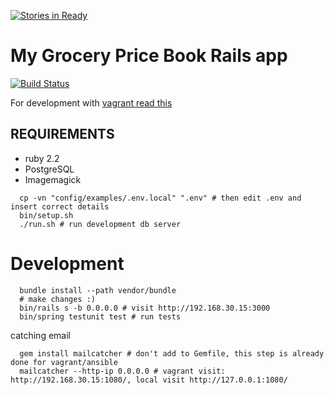 [![Stories in Ready](https://badge.waffle.io/my-grocery-price-book/www.png?label=ready&title=Ready)](https://waffle.io/my-grocery-price-book/www)
# My Grocery Price Book Rails app
[![Build Status](https://semaphoreci.com/api/v1/projects/9e86687d-5794-45da-96f0-ebd507dddd33/683754/badge.svg)](https://semaphoreci.com/my-grocery-price-book/www)

For development with [vagrant read this](https://github.com/my-grocery-price-book/www-infrastructure#setting-up-a-development-enviroment-with-vagrant-and-ansible)

## REQUIREMENTS

 * ruby 2.2
 * PostgreSQL
 * Imagemagick
 
```
  cp -vn "config/examples/.env.local" ".env" # then edit .env and insert correct details
  bin/setup.sh 
  ./run.sh # run development db server
```

# Development

```
  bundle install --path vendor/bundle
  # make changes :)
  bin/rails s -b 0.0.0.0 # visit http://192.168.30.15:3000
  bin/spring testunit test # run tests
```

catching email

```
  gem install mailcatcher # don't add to Gemfile, this step is already done for vagrant/ansible
  mailcatcher --http-ip 0.0.0.0 # vagrant visit: http://192.168.30.15:1080/, local visit http://127.0.0.1:1080/
```